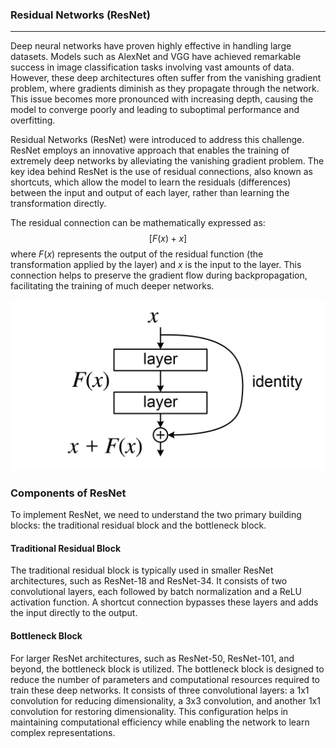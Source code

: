 ### Residual Networks (ResNet)

---
Deep neural networks have proven highly effective in handling large datasets. Models such as AlexNet and VGG have achieved remarkable success in image classification tasks involving vast amounts of data. However, these deep architectures often suffer from the vanishing gradient problem, where gradients diminish as they propagate through the network. This issue becomes more pronounced with increasing depth, causing the model to converge poorly and leading to suboptimal performance and overfitting.

Residual Networks (ResNet) were introduced to address this challenge. ResNet employs an innovative approach that enables the training of extremely deep networks by alleviating the vanishing gradient problem. The key idea behind ResNet is the use of residual connections, also known as shortcuts, which allow the model to learn the residuals (differences) between the input and output of each layer, rather than learning the transformation directly.

The residual connection can be mathematically expressed as:
$$[ F(x) + x ]$$
where $F(x)$ represents the output of the residual function (the transformation applied by the layer) and $x$ is the input to the layer. This connection helps to preserve the gradient flow during backpropagation, facilitating the training of much deeper networks.

![ResNet Block](ResBlock.png)

### Components of ResNet

To implement ResNet, we need to understand the two primary building blocks: the traditional residual block and the bottleneck block.

#### Traditional Residual Block
The traditional residual block is typically used in smaller ResNet architectures, such as ResNet-18 and ResNet-34. It consists of two convolutional layers, each followed by batch normalization and a ReLU activation function. A shortcut connection bypasses these layers and adds the input directly to the output.

#### Bottleneck Block
For larger ResNet architectures, such as ResNet-50, ResNet-101, and beyond, the bottleneck block is utilized. The bottleneck block is designed to reduce the number of parameters and computational resources required to train these deep networks. It consists of three convolutional layers: a 1x1 convolution for reducing dimensionality, a 3x3 convolution, and another 1x1 convolution for restoring dimensionality. This configuration helps in maintaining computational efficiency while enabling the network to learn complex representations.
